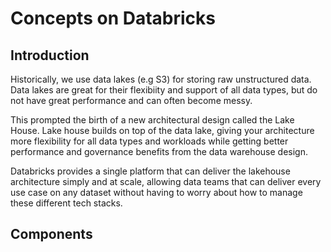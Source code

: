 # Concepts on Databricks

## Introduction
Historically, we use data lakes (e.g S3) for storing raw unstructured data. Data lakes are great for their flexibiity and support
of all data types, but do not have great performance and can often become messy.

This prompted the birth of a new architectural design called the Lake House. Lake house builds on top of the data lake,
giving your architecture more flexibility for all data types and workloads while getting better performance and
governance benefits from the data warehouse design.

Databricks provides a single platform that can deliver the lakehouse architecture simply and at scale, allowing data
teams that can deliver every use case on any dataset without having to worry about how to manage these different tech
stacks.

## Components